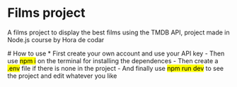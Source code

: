 # Films project
<p>A films project to display the best films using the TMDB API, project made in Node.js course by Hora de codar</p>
# How to use 
* First create your own account and use your API key 
- Then use <mark>npm i</mark> on the terminal for installing the dependences
- Then create a <mark>.env</mark> file if there is none in the project
- And finally use <mark>npm run dev</mark> to see the project and edit whatever you like
